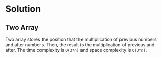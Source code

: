 # Solution
## Two Array
Two array stores the position that the multiplication of previous numbers and after numbers.
Then, the result is the multiplication of previous and after.
The time complexity is `O(3*n)` and space complexity is `O(3*n)`.
